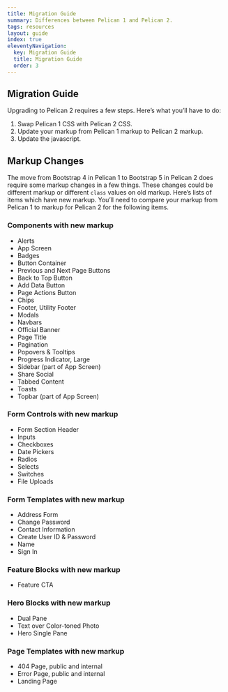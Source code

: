 ```yaml
---
title: Migration Guide
summary: Differences between Pelican 1 and Pelican 2.
tags: resources
layout: guide
index: true
eleventyNavigation:
  key: Migration Guide
  title: Migration Guide
  order: 3
---
```


## Migration Guide

Upgrading to Pelican 2 requires a few steps. Here’s what you’ll have to do:

1. Swap Pelican 1 CSS with Pelican 2 CSS.
2. Update your markup from Pelican 1 markup to Pelican 2 markup.
3. Update the javascript.

## Markup Changes

The move from Bootstrap 4 in Pelican 1 to Bootstrap 5 in Pelican 2 does require some markup changes in a few things.  These changes could be different markup or different `class` values on old markup. Here’s lists of items which have new markup. You’ll need to compare your markup from Pelican 1 to markup for Pelican 2 for the following items.

### Components with new markup

- Alerts
- App Screen
- Badges
- Button Container
- Previous and Next Page Buttons
- Back to Top Button
- Add Data Button
- Page Actions Button
- Chips
- Footer, Utility Footer
- Modals
- Navbars
- Official Banner
- Page Title
- Pagination
- Popovers &amp; Tooltips
- Progress Indicator, Large
- Sidebar (part of App Screen)
- Share Social
- Tabbed Content
- Toasts
- Topbar (part of App Screen)

### Form Controls with new markup

- Form Section Header
- Inputs
- Checkboxes
- Date Pickers
- Radios
- Selects
- Switches
- File Uploads

### Form Templates with new markup

- Address Form
- Change Password
- Contact Information
- Create User ID & Password
- Name
- Sign In

### Feature Blocks with new markup

- Feature CTA

### Hero Blocks with new markup

- Dual Pane
- Text over Color-toned Photo
- Hero Single Pane

### Page Templates with new markup

- 404 Page, public and internal
- Error Page, public and internal
- Landing Page
